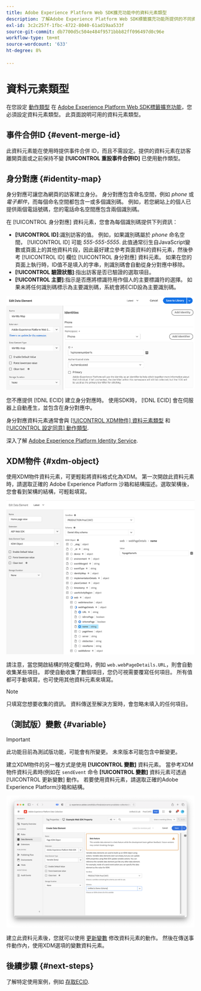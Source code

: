 ```yaml
---
title: Adobe Experience Platform Web SDK擴充功能中的資料元素類型
description: 了解Adobe Experience Platform Web SDK標籤擴充功能所提供的不同資料元素類型。
exl-id: 3c2c257f-1fbc-4722-8040-61ad19aa533f
source-git-commit: db7700d5c504e484f9571bbb82ff096497d0c96e
workflow-type: tm+mt
source-wordcount: '633'
ht-degree: 8%

---
```



# 資料元素類型

在您設定 [動作類型](action-types.md) 在 [Adobe Experience Platform Web SDK標籤擴充功能](web-sdk-extension-configuration.md)，您必須設定資料元素類型。 此頁面說明可用的資料元素類型。

## 事件合併ID {#event-merge-id}

此資料元素能在使用時提供事件合併 ID，而且不需設定。提供的資料元素在訪客離開頁面或之前保持不變 **[!UICONTROL 重設事件合併ID]** 已使用動作類型。

## 身分對應 {#identity-map}

身分對應可讓您為網頁的訪客建立身分。 身分對應包含命名空間，例如 _phone_ 或 _電子郵件_，而每個命名空間都包含一或多個識別碼。 例如，若您網站上的個人已提供兩個電話號碼，您的電話命名空間應包含兩個識別碼。

在 [!UICONTROL 身分對應] 資料元素，您會為每個識別碼提供下列資訊：

* **[!UICONTROL ID]**:識別訪客的值。 例如，如果識別碼屬於 _phone_ 命名空間， [!UICONTROL ID] 可能 _555-555-5555_. 此值通常衍生自JavaScript變數或頁面上的其他資料片段，因此最好建立參考頁面資料的資料元素，然後參考 [!UICONTROL ID] 欄位 [!UICONTROL 身分對應] 資料元素。 如果在您的頁面上執行時，ID值不是填入的字串，則識別碼會自動從身分對應中移除。
* **[!UICONTROL 驗證狀態]**:指出訪客是否已驗證的選取項目。
* **[!UICONTROL 主要]**:指示是否應將標識符用作個人的主要標識符的選擇。 如果未將任何識別碼標示為主要識別碼，系統會將ECID設為主要識別碼。

![顯示「編輯資料元素」畫面的UI影像。](./assets/identity-map-data-element.png)

您不應提供 [!DNL ECID] 建立身分對應時。 使用SDK時， [!DNL ECID] 會在伺服器上自動產生，並包含在身分對應中。

身分對應資料元素通常會與 [[!UICONTROL XDM物件] 資料元素類型](#xdm-object) 和 [[!UICONTROL 設定同意] 動作類型](action-types.md#set-consent).

深入了解 [Adobe Experience Platform Identity Service](../../identity-service/home.md).

## XDM物件 {#xdm-object}

使用XDM物件資料元素，可更輕鬆將資料格式化為XDM。 第一次開啟此資料元素時，請選取正確的 Adobe Experience Platform 沙箱和結構描述。選取架構後，您會看到架構的結構，可輕鬆填寫。

![顯示XDM物件結構的UI影像。](assets/XDM-object.png)

請注意，當您開啟結構的特定欄位時，例如 `web.webPageDetails.URL`，則會自動收集某些項目。 即使自動收集了數個項目，您仍可視需要覆寫任何項目。 所有值都可手動填寫，也可使用其他資料元素來填寫。

>[!NOTE]
>
>只填寫您想要收集的資訊。 資料傳送至解決方案時，會忽略未填入的任何項目。

## （測試版）變數 {#variable}

>[!IMPORTANT]
>
>此功能目前為測試版功能，可能會有所變更。 未來版本可能包含中斷變更。

建立XDM物件的另一種方式是使用 **[!UICONTROL 變數]** 資料元素。 當參考XDM物件資料元素時(例如在 `sendEvent` 命令 **[!UICONTROL 變數]** 資料元素可透過 [!UICONTROL 更新變數] 動作。 若要使用資料元素，請選取正確的Adobe Experience Platform沙箱和結構。

![顯示「建立資料元素」畫面的UI影像。](assets/variable-data-element.png)

建立此資料元素後，您就可以使用 [更新變數](./action-types.md#update-variable) 修改資料元素的動作。 然後在傳送事件動作內，使用XDM選項的變數資料元素。

## 後續步驟 {#next-steps}

了解特定使用案例，例如 [存取ECID](accessing-the-ecid.md).
